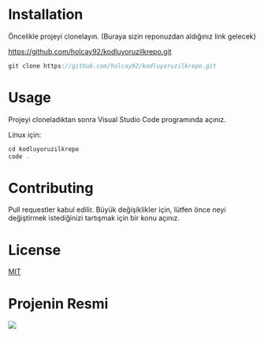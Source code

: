 # Installation #

Öncelikle projeyi clonelayın. (Buraya sizin reponuzdan aldığınız link gelecek)

https://github.com/holcay92/kodluyoruzilkrepo.git

```c
git clone https://github.com/holcay92/kodluyoruzilkrepo.git
```

# Usage #

Projeyi cloneladıktan sonra Visual Studio Code programında açınız.

Linux için:

```c
cd kodluyoruzilkrepo
code .
```

# Contributing #

Pull requestler kabul edilir. Büyük değişiklikler için, lütfen önce neyi değiştirmek istediğinizi tartışmak için bir konu açınız.

# License #

[MIT](https://choosealicense.com/licenses/mit/)


# Projenin Resmi #
![](https://www.hizliresim.com/gdx2paj)



